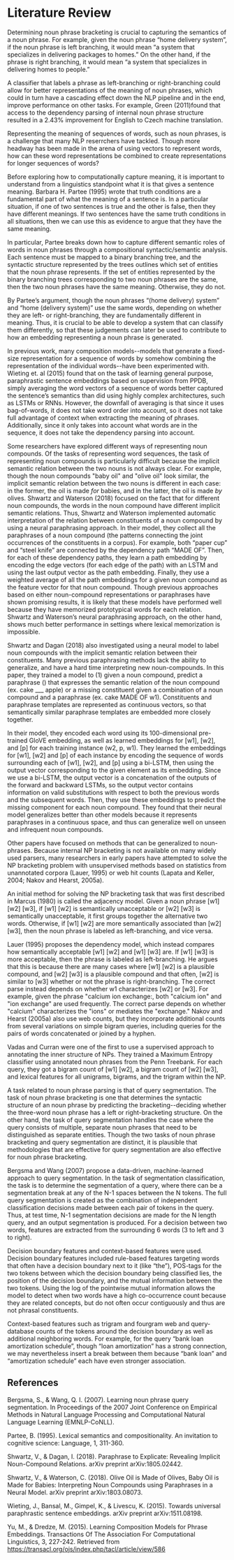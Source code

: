 # Literature Review

Determining noun phrase bracketing is crucial to capturing the semantics of a noun phrase. For example, given the noun phrase “home delivery system”, if the noun phrase is left branching, it would mean “a system that specializes in delivering packages to homes.” On the other hand, if the phrase is right branching, it would mean “a system that specializes in delivering homes to people.” 

A classifier that labels a phrase as left-branching or right-branching could allow for better representations of the meaning of noun phrases, which could in turn have a cascading effect down the NLP pipeline and in the end, improve performance on other tasks. For example, Green (2011)found that access to the dependency parsing of internal noun phrase structure resulted in a 2.43% improvement for English to Czech machine translation.

Representing the meaning of sequences of words, such as noun phrases, is a challenge that many NLP reserrchers have tackled. Though more headway has been made in the arena of using vectors to represent words, how can these word representations be combined to create representations for longer sequences of words?

Before exploring how to computationally capture meaning, it is important to understand from a linguistics standpoint what it is that gives a sentence meaning. Barbara H. Partee (1995) wrote that truth conditions are a fundamental part of what the meaning of a sentence is. In a particular situation, if one of two sentences is true and the other is false, then they have different meanings. If two sentences have the same truth conditions in all situations, then we can use this as evidence to argue that they have the same meaning. 

In particular, Partee breaks down how to capture different semantic roles of words in noun phrases through a compositional syntactic/semantic analysis. Each sentence must be mapped to a binary branching tree, and the syntactic structure represented by the trees outlines which set of entities that the noun phrase represents. If the set of entities represented by the binary branching trees corresponding to two noun phrases are the same, then the two noun phrases have the same meaning. Otherwise, they do not.

By Partee’s argument, though the noun phrases “(home delivery) system” and “home (delivery system)” use the same words, depending on whether they are left- or right-branching, they are fundamentally different in meaning. Thus, it is crucial to be able to develop a system that can classify them differently, so that these judgements can later be used to contribute to how an embedding representing a noun phrase is generated.

In previous work, many composition models--models that generate a fixed-size representation for a sequence of words by somehow combining the representation of the individual words--have been experimented with. Wieting et. al (2015) found that on the task of learning general purpose, paraphrastic sentence embeddings based on supervision from PPDB, simply averaging the word vectors of a sequence of words better captured the sentence’s semantics than did using highly complex architectures, such as LSTMs or RNNs. However, the downfall of averaging is that since it uses bag-of-words, it does not take word order into account, so it does not take full advantage of context when extracting the meaning of phrases. Additionally, since it only takes into account what words are in the sequence, it does not take the dependency parsing into account. 

Some researchers have explored different ways of representing noun compounds. Of the tasks of representing word sequences, the task of representing noun compounds is particularly difficult because the implicit semantic relation between the two nouns is not always clear. For example, though the noun compounds "baby oil" and "olive oil" look similar, the implicit semantic relation between the two nouns is different in each case: in the former, the oil is made *for* babies, and in the latter, the oil is made *by* olives. Shwartz and Waterson (2018) focused on the fact that for different noun compounds, the words in the noun compound have different implicit semantic relations. Thus, Shwartz and Waterson implemented automatic interpretation of the relation between constituents of a noun compound by using a neural paraphrasing approach. In their model, they collect all the paraphrases of a noun compound (the patterns connecting the joint occurrences of the constituents in a corpus). For example, both “paper cup” and “steel knife” are connected by the dependency path “MADE OF”. Then, for each of these dependency paths, they learn a path embedding by encoding the edge vectors (for each edge of the path) with an LSTM and using the last output vector as the path embedding. Finally, they use a weighted average of all the path embeddings for a given noun compound as the feature vector for that noun compound. Though previous approaches based on either noun-compound representations or paraphrases have shown promising results, it is likely that these models have performed well because they have memorized prototypical words for each relation. Shwartz and Waterson’s neural paraphrasing approach, on the other hand, shows much better performance in settings where lexical memorization is impossible.

Shwartz and Dagan (2018) also investigated using a neural model to label noun compounds with the implicit semantic relation between their constituents. Many previous paraphrasing methods lack the ability to generalize, and have a hard time interpreting new noun-compounds. In this paper, they trained a model to (1) given a noun compound, predict a paraphrase () that expresses the semantic relation of the noun compound (ex. cake ___ apple) or a missing constituent given a combination of a noun compound and a paraphrase (ex. cake MADE OF w1). Constituents and paraphrase templates are represented as continuous vectors, so that semantically similar paraphrase templates are embedded more closely together. 

In their model, they encoded each word using its 100-dimensional pre-trained GloVE embedding, as well as learned embeddings for [w1], [w2], and [p] for each training instance (w2, p, w1). They learned the embeddings for [w1], [w2] and [p] of each instance by encoding the sequence of words surrounding each of [w1], [w2], and [p] using a bi-LSTM, then using the output vector corresponding to the given element as its embedding. Since we use a bi-LSTM, the output vector is a concatenation of the outputs of the forward and backward LSTMs, so the output vector contains information on valid substitutions with respect to both the previous words and the subsequent words. Then, they use these embeddings to predict the missing component for each noun compound. They found that their neural model generalizes better than other models because it represents paraphrases in a continuous space, and thus can generalize well on unseen and infrequent noun compounds. 

Other papers have focused on methods that can be generalized to noun-phrases. Because internal NP bracketing is not available on many widely used parsers, many researchers in early papers have attempted to solve the NP bracketing problem with unsupervised methods based on statistics from unannotated corpora (Lauer, 1995) or web hit counts (Lapata and Keller, 2004; Nakov and Hearst, 2005a).

An initial method for solving the NP bracketing task that was first described in Marcus (1980) is called the adjacency model. Given a noun phrase [w1] [w2] [w3], if [w1] [w2] is semantically unacceptable or [w2] [w3] is semantically unacceptable, it first groups together the alternative two words. Otherwise, if [w1] [w2] are more semantically associated than [w2] [w3], then the noun phrase is labeled as left-branching, and vice versa.

Lauer (1995) proposes the dependency model, which instead compares how semantically acceptable [w1] [w2] and [w1] [w3] are. If [w1] [w3] is more acceptable, then the phrase is labeled as left-branching. He argues that this is because there are many cases where [w1] [w2] is a plausible compound, and [w2] [w3] is a plausible compound and that often, [w2] is similar to [w3] whether or not the phrase is right-branching. The correct parse instead depends on whether w1 characterizes [w2] or [w3]. For example, given the phrase "calcium ion exchange:, both "calcium ion" and "ion exchange" are used frequently. The correct parse depends on whether "calcium" characterizes the "ions" or mediates the "exchange." Nakov and Hearst (2005a) also use web counts, but they incorporate additional counts from several variations on simple bigram queries, including queries for the pairs of words concatenated or joined by a hyphen.

Vadas and Curran were one of the first to use a supervised approach to annotating the inner structure of NPs. They trained a Maximum Entropy classifier using annotated noun phrases from the Penn Treebank. For each query, they got a bigram count of [w1] [w2], a bigram count of [w2] [w3], and lexical features for all unigrams, bigrams, and the trigram within the NP.

A task related to noun phrase parsing is that of query segmentation. The task of noun phrase bracketing is one that determines the syntactic structure of an noun phrase by predicting the bracketing--deciding whether the three-word noun phrase has a left or right-bracketing structure. On the other hand, the task of query segmentation handles the case where the query consists of multiple, separate noun phrases that need to be distinguished as separate entities. Though the two tasks of noun phrase bracketing and query segmentation are distinct, it is plausible that methodologies that are effective for query segmentation are also effective for noun phrase bracketing. 

Bergsma and Wang (2007) propose a data-driven, machine-learned approach to query segmentation. In the task of segmentation classification, the task is to determine the segmentation of a query, where there can be a segmentation break at any of the N-1 spaces between the N tokens. The full query segmentation is created as the combination of independent classification decisions made between each pair of tokens in the query. Thus, at test time, N-1 segmentation decisions are made for the N length query, and an output segmentation is produced. For a decision between two words, features are extracted from the surrounding 6 words (3 to left and 3 to right). 

Decision boundary features and context-based features were used. Decision boundary features included  rule-based features targeting words that often have a decision boundary next to it (like “the”), POS-tags for the two tokens between which the decision boundary being classified lies, the position of the decision boundary, and the mutual information between the two tokens. Using the log of the pointwise mutual information allows the model to detect when two words have a high co-occurrence count because they are related concepts, but do not often occur contiguously and thus are not phrasal constituents. 

Context-based features such as trigram and fourgram web and query-database counts of the tokens around the decision boundary as well as additional neighboring words. For example, for the query “bank loan amortization schedule”, though “loan amortization” has a strong connection, we may nevertheless insert a break between them because “bank loan” and “amortization schedule” each have even stronger association.

## References
Bergsma, S., & Wang, Q. I. (2007). Learning noun phrase query segmentation. In Proceedings of the 
  2007 Joint Conference on Empirical Methods in Natural Language Processing and Computational 
  Natural Language Learning (EMNLP-CoNLL).
  
Partee, B. (1995). Lexical semantics and compositionality. An invitation to cognitive science: Language, 1, 
  311-360.
  
Shwartz, V., & Dagan, I. (2018). Paraphrase to Explicate: Revealing Implicit Noun-Compound Relations. 
  arXiv preprint arXiv:1805.02442.
  
Shwartz, V., & Waterson, C. (2018). Olive Oil is Made of Olives, Baby Oil is Made for Babies: Interpreting 
  Noun Compounds using Paraphrases in a Neural Model. arXiv preprint arXiv:1803.08073.
  
Wieting, J., Bansal, M., Gimpel, K., & Livescu, K. (2015). Towards universal paraphrastic sentence 
  embeddings. arXiv preprint arXiv:1511.08198.
  
Yu, M., & Dredze, M. (2015). Learning Composition Models for Phrase Embeddings. Transactions Of The 
  Association For Computational Linguistics, 3, 227-242. Retrieved from 
  https://transacl.org/ojs/index.php/tacl/article/view/586

